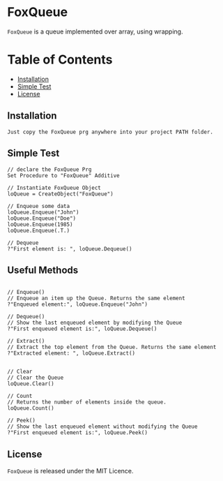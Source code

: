 # FoxQueue
`FoxQueue` is a queue implemented over array, using wrapping.

# Table of Contents

- [Installation](#installation)
- [Simple Test](#simple-test)
- [License](#license)


## Installation

```
Just copy the FoxQueue prg anywhere into your project PATH folder.
```

## Simple Test
```xBase
// declare the FoxQueue Prg
Set Procedure to "FoxQueue" Additive

// Instantiate FoxQueue Object
loQueue = CreateObject("FoxQueue")

// Enqueue some data
loQueue.Enqueue("John")
loQueue.Enqueue("Doe")
loQueue.Enqueue(1985)
loQueue.Enqueue(.T.)

// Dequeue
?"First element is: ", loQueue.Dequeue()
```

## Useful Methods
```xBase

// Enqueue() 
// Enqueue an item up the Queue. Returns the same element
?"Enqueued element:", loQueue.Enqueue("John")

// Dequeue() 
// Show the last enqueued element by modifying the Queue
?"First enqueued element is:", loQueue.Dequeue()

// Extract() 
// Extract the top element from the Queue. Returns the same element
?"Extracted element: ", loQueue.Extract()


// Clear
// Clear the Queue
loQueue.Clear()

// Count
// Returns the number of elements inside the queue.
loQueue.Count()

// Peek() 
// Show the last enqueued element without modifying the Queue
?"First enqueued element is:", loQueue.Peek()

```
## License

`FoxQueue` is released under the MIT Licence.

